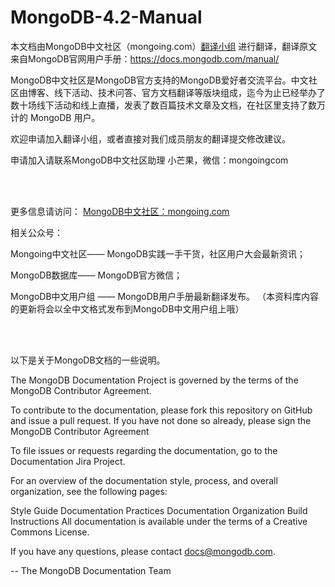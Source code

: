 # MongoDB-4.2-Manual

本文档由MongoDB中文社区（mongoing.com）[翻译小组](https://mongoing.com/translators) 进行翻译，翻译原文来自MongoDB官网用户手册：https://docs.mongodb.com/manual/

MongoDB中文社区是MongoDB官方支持的MongoDB爱好者交流平台。中文社区由博客、线下活动、技术问答、官方文档翻译等版块组成，迄今为止已经举办了数十场线下活动和线上直播，发表了数百篇技术文章及文档，在社区里支持了数万计的 MongoDB 用户。

欢迎申请加入翻译小组，或者直接对我们成员朋友的翻译提交修改建议。

申请加入请联系MongoDB中文社区助理 小芒果，微信：mongoingcom

<br/>
<br/>

更多信息请访问：
[MongoDB中文社区：mongoing.com](https://mongoing.com/)

相关公众号：

Mongoing中文社区—— MongoDB实践一手干货，社区用户大会最新资讯；

MongoDB数据库—— MongoDB官方微信；

MongoDB中文用户组 —— MongoDB用户手册最新翻译发布。
（本资料库内容的更新将会以全中文格式发布到MongoDB中文用户组上哦）

<br/>
<br/>

以下是关于MongoDB文档的一些说明。

The MongoDB Documentation Project is governed by the terms of the MongoDB Contributor Agreement.

To contribute to the documentation, please fork this repository on GitHub and issue a pull request. If you have not done so already, please sign the MongoDB Contributor Agreement

To file issues or requests regarding the documentation, go to the Documentation Jira Project.

For an overview of the documentation style, process, and overall organization, see the following pages:

Style Guide
Documentation Practices
Documentation Organization
Build Instructions
All documentation is available under the terms of a Creative Commons License.

If you have any questions, please contact docs@mongodb.com.

-- The MongoDB Documentation Team
